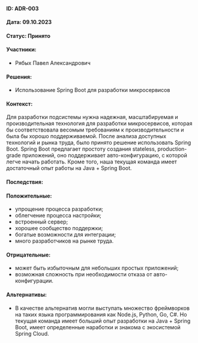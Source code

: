 #### ID: ADR-003

#### Дата: 09.10.2023

#### Статус: Принято

#### Участники:

* Рябых Павел Александрович

#### Решения:

* Использование Spring Boot для разработки микросервисов

#### Контекст:
Для разработки подсистемы нужна надежная, масштабируемая и производительная технология для разработки микросервисов, которая бы соответствовала весомым требованиям к производительности и была бы хорошо поддерживаемой.
После анализа доступных технологий и рынка труда, было принято решение использовать Spring Boot. Spring Boot предлагает простоту создания stateless, production-grade приложений, оно поддерживает авто-конфигурацию, с которой легче начать работать. Кроме того, наша текущая команда имеет достаточный опыт работы на Java + Spring Boot.

#### Последствия:

#### Положительные:
* упрощение процесса разработки;
* облегчение процесса настройки;
* встроенный сервер;
* хорошее сообщество поддержки;
* богатые возможности для интеграции;
* много разработчиков на рынке труда.

#### Отрицательные:
* может быть избыточным для небольших простых приложений;
* возможная сложность при необходимости отказа от авто-конфигурации.

#### Альтернативы:
* В качестве альтернатив могли выступать множество фреймворков на таких языка программирования как Node.js, Python, Go, C#. Но текущая команда имеет больший опыт разработки на Java + Spring Boot, имеет определенные наработки и знакома с экосистемой Spring Cloud.
